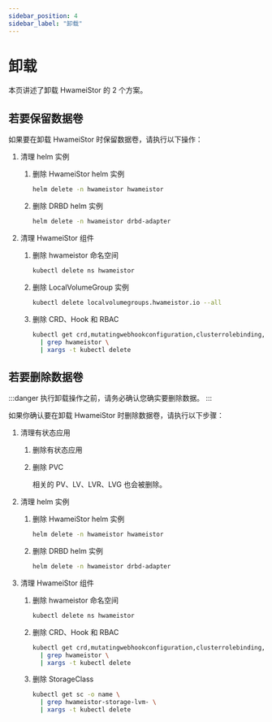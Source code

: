 ```yaml
---
sidebar_position: 4
sidebar_label: "卸载"
---
```


# 卸载

本页讲述了卸载 HwameiStor 的 2 个方案。

## 若要保留数据卷

如果要在卸载 HwameiStor 时保留数据卷，请执行以下操作：

1. 清理 helm 实例

   1. 删除 HwameiStor helm 实例

      ```bash
      helm delete -n hwameistor hwameistor
      ```

   1. 删除 DRBD helm 实例

      ```bash
      helm delete -n hwameistor drbd-adapter
      ```

1. 清理 HwameiStor 组件

   1. 删除 hwameistor 命名空间

      ```bash
      kubectl delete ns hwameistor
      ```

   1. 删除 LocalVolumeGroup 实例

      ```bash
      kubectl delete localvolumegroups.hwameistor.io --all
      ```

   1. 删除 CRD、Hook 和 RBAC

      ```bash
      kubectl get crd,mutatingwebhookconfiguration,clusterrolebinding,clusterrole -o name \
        | grep hwameistor \
        | xargs -t kubectl delete
      ```

## 若要删除数据卷

:::danger
执行卸载操作之前，请务必确认您确实要删除数据。
:::

如果你确认要在卸载 HwameiStor 时删除数据卷，请执行以下步骤：

1. 清理有状态应用

   1. 删除有状态应用

   1. 删除 PVC

      相关的 PV、LV、LVR、LVG 也会被删除。

1. 清理 helm 实例

   1. 删除 HwameiStor helm 实例

      ```bash
      helm delete -n hwameistor hwameistor
      ```

   1. 删除 DRBD helm 实例

      ```bash
      helm delete -n hwameistor drbd-adapter
      ```

1. 清理 HwameiStor 组件

   1. 删除 hwameistor 命名空间

      ```bash
      kubectl delete ns hwameistor
      ```

   1. 删除 CRD、Hook 和 RBAC

      ```bash
      kubectl get crd,mutatingwebhookconfiguration,clusterrolebinding,clusterrole -o name \
        | grep hwameistor \
        | xargs -t kubectl delete
      ```

   1. 删除 StorageClass

      ```bash
      kubectl get sc -o name \
        | grep hwameistor-storage-lvm- \
        | xargs -t kubectl delete
      ```
